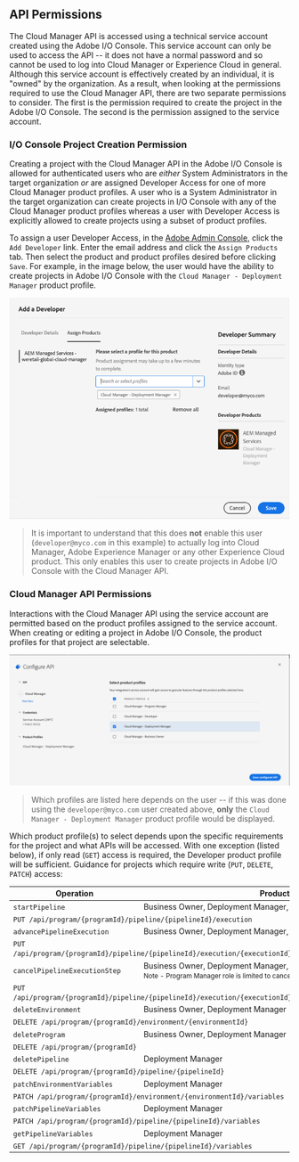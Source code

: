 ## API Permissions

The Cloud Manager API is accessed using a technical service account created using the Adobe I/O Console. This service account can only be used to access the API -- it does not have a normal password and so cannot be used to log into Cloud Manager or Experience Cloud in general. Although this service account is effectively created by an individual, it is "owned" by the organization. As a result, when looking at the permissions required to use the Cloud Manager API, there are two separate permissions to consider. The first is the permission required to create the project in the Adobe I/O Console. The second is the permission assigned to the service account.

### I/O Console Project Creation Permission

Creating a project with the Cloud Manager API in the Adobe I/O Console is allowed for authenticated users who are _either_ System Administrators in the target organization _or_ are assigned Developer Access for one of more Cloud Manager product profiles. A user who is a System Administrator in the target organization can create projects in I/O Console with any of the Cloud Manager product profiles whereas a user with Developer Access is explicitly allowed to create projects using a subset of product profiles.

To assign a user Developer Access, in the [Adobe Admin Console](https://adminconsole.adobe.com/), click the `Add Developer` link. Enter the email address and click the `Assign Products` tab. Then select the product and product profiles desired before clicking `Save`. For example, in the image below, the user would have the ability to create projects in Adobe I/O Console with the `Cloud Manager - Deployment Manager` product profile.

![Set Developer Access Product Profiles](img/add-developer.png)

> It is important to understand that this does **not** enable this user (`developer@myco.com` in this example) to actually log into Cloud Manager, Adobe Experience Manager or any other Experience Cloud product. This only enables this user to create projects in Adobe I/O Console with the Cloud Manager API.

### Cloud Manager API Permissions

Interactions with the Cloud Manager API using the service account are permitted based on the product profiles assigned to the service account. When creating or editing a project in Adobe I/O Console, the product profiles for that project are selectable.

![Set Service Account Product Profiles](img/api-product-profiles.png)

> Which profiles are listed here depends on the user -- if this was done using the `developer@myco.com` user created above, **only** the `Cloud Manager - Deployment Manager` product profile would be displayed.

Which product profile(s) to select depends upon the specific requirements for the project and what APIs will be accessed. With one exception (listed below), if only read (`GET`) access is required, the Developer product profile will be sufficient. Guidance for projects which require write (`PUT`, `DELETE`, `PATCH`) access:

<table>
    <thead>
        <tr>
            <th>Operation</th>
            <th>Product Profile(s)</th>
        </tr>
    </thead>
    <tbody>
        <tr>
            <td class="column--operation"><code>startPipeline</code></td>
            <td>Business Owner, Deployment Manager, Program Manager</td>
        </tr>
        <tr>
            <td colspan="2" class="column--uri"><code>PUT /api/program/{programId}/pipeline/{pipelineId}/execution</code></td>
        </tr>
        <tr>
            <td><code>advancePipelineExecution</code></td>
            <td>Business Owner, Deployment Manager, Program Manager</td>
        </tr>
        <tr>
            <td colspan="2" class="column--uri"><code>PUT /api/program/{programId}/pipeline/{pipelineId}/execution/{executionId}/phase/{phaseId}/step/{stepId}/advance</code></td>
        </tr>
        <tr>
            <td><code>cancelPipelineExecutionStep</code></td>
            <td>Business Owner, Deployment Manager, Program Manager<br/>
            <small>Note - Program Manager role is limited to cancelling steps with the status of WAITING.</small></td>
        </tr>
        <tr>
            <td colspan="2" class="column--uri"><code>PUT /api/program/{programId}/pipeline/{pipelineId}/execution/{executionId}/phase/{phaseId}/step/{stepId}/cancel</code></td>
        </tr>
        <tr>
            <td><code>deleteEnvironment</code></td>
            <td>Business Owner, Deployment Manager</td>
        </tr>
        <tr>
            <td colspan="2" class="column--uri"><code>DELETE /api/program/{programId}/environment/{environmentId}</code></td>
        </tr>
        <tr>
            <td><code>deleteProgram</code></td>
            <td>Business Owner, Deployment Manager</td>
        </tr>
        <tr>
            <td colspan="2" class="column--uri"><code>DELETE /api/program/{programId}</code></td>
        </tr>
        <tr>
            <td><code>deletePipeline</code></td>
            <td>Deployment Manager</td>
        </tr>
        <tr>
            <td colspan="2" class="column--uri"><code>DELETE /api/program/{programId}/pipeline/{pipelineId}</code></td>
        </tr>
        <tr>
            <td><code>patchEnvironmentVariables</code></td>
            <td>Deployment Manager</td>
        </tr>
        <tr>
            <td colspan="2" class="column--uri"><code>PATCH /api/program/{programId}/environment/{environmentId}/variables</code></td>
        </tr>
        <tr>
            <td><code>patchPipelineVariables</code></td>
            <td>Deployment Manager</td>
        </tr>
        <tr>
            <td colspan="2" class="column--uri"><code>PATCH /api/program/{programId}/pipeline/{pipelineId}/variables</code></td>
        </tr>
        <tr>
            <td><code>getPipelineVariables</code></td>
            <td>Deployment Manager</td>
        </tr>
        <tr>
            <td colspan="2" class="column--uri"><code>GET /api/program/{programId}/pipeline/{pipelineId}/variables</code></td>
        </tr>
    </tbody>
</table>

<style type="text/css">
#kirbyMainContent p img {
  padding-top: 0;
  padding-bottom: 0;
}
#kirbyMainContent blockquote {
  background-color: rgb(240, 240, 240);
  margin-left: 1em;
}
#kirbyMainContent table tr:nth-child(2n) {
    background-color: inherit;
}
#kirbyMainContent .column--operation {
    width: 18em;
}
#kirbyMainContent .column--uri code {
    font-size: 60%;
}
</style>
